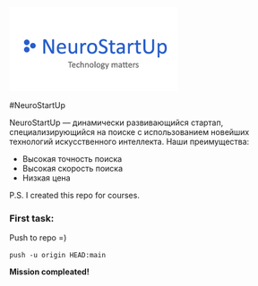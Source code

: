 ![Image from Netology courses](logo.png)


#NeuroStartUp

NeuroStartUp — динамически развивающийся стартап, специализирующийся на поиске с использованием новейших технологий 
искусственного интеллекта. Наши преимущества:

* Высокая точность поиска
* Высокая скорость поиска
* Низкая цена



P.S. 
I created this repo for courses.

### First task:
Push to repo =) 
```git
push -u origin HEAD:main
```
**Mission compleated!**
